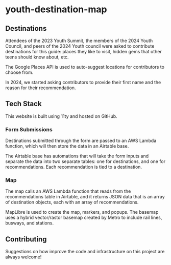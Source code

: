 # youth-destination-map

## Destinations

Attendees of the 2023 Youth Summit, the members of the 2024 Youth Council, and peers of the 2024 Youth council were asked to contribute destinations for this guide: places they like to visit, hidden gems that other teens should know about, etc.

The Google Places API is used to auto-suggest locations for contributors to choose from.

In 2024, we started asking contributors to provide their first name and the reason for their recommendation.

## Tech Stack

This website is built using 11ty and hosted on GitHub.

### Form Submissions

Destinations submitted through the form are passed to an AWS Lambda function, which will then store the data in an Airtable base.

The Airtable base has automations that will take the form inputs and separate the data into two separate tables: one for destinations, and one for recommendations.  Each recommendation is tied to a destination.

### Map

The map calls an AWS Lambda function that reads from the recommendations table in Airtable, and it returns JSON data that is an array of destination objects, each with an array of recommendations.

MapLibre is used to create the map, markers, and popups.  The basemap uses a hybrid vector/rastor basemap created by Metro to include rail lines, busways, and stations.

## Contributing

Suggestions on how improve the code and infrastructure on this project are always welcome!